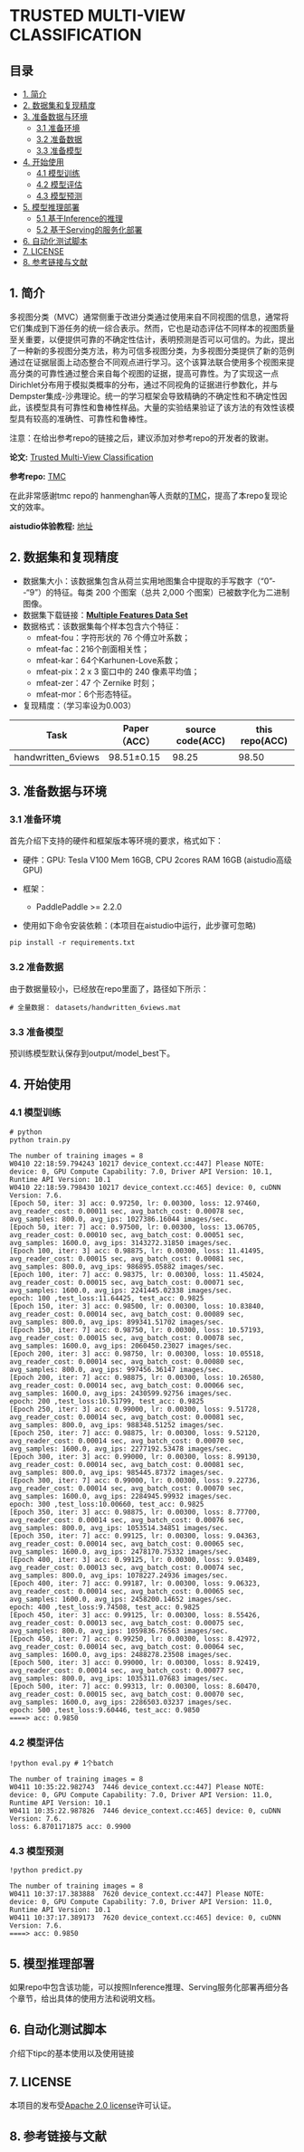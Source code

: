 # TRUSTED MULTI-VIEW CLASSIFICATION

## 目录

- [1. 简介]()
- [2. 数据集和复现精度]()
- [3. 准备数据与环境]()
    - [3.1 准备环境]()
    - [3.2 准备数据]()
    - [3.3 准备模型]()
- [4. 开始使用]()
    - [4.1 模型训练]()
    - [4.2 模型评估]()
    - [4.3 模型预测]()
- [5. 模型推理部署]()
    - [5.1 基于Inference的推理]()
    - [5.2 基于Serving的服务化部署]()
- [6. 自动化测试脚本]()
- [7. LICENSE]()
- [8. 参考链接与文献]()

## 1. 简介

多视图分类（MVC）通常侧重于改进分类通过使用来自不同视图的信息，通常将它们集成到下游任务的统一综合表示。然而，它也是动态评估不同样本的视图质量至关重要，以便提供可靠的不确定性估计，表明预测是否可以可信的。为此，提出了一种新的多视图分类方法，称为可信多视图分类，为多视图分类提供了新的范例通过在证据层面上动态整合不同观点进行学习。这个该算法联合使用多个视图来提高分类的可靠性通过整合来自每个视图的证据，提高可靠性。为了实现这一点Dirichlet分布用于模拟类概率的分布，通过不同视角的证据进行参数化，并与Dempster集成-沙弗理论。统一的学习框架会导致精确的不确定性和不确定性因此，该模型具有可靠性和鲁棒性样品。大量的实验结果验证了该方法的有效性该模型具有较高的准确性、可靠性和鲁棒性。

注意：在给出参考repo的链接之后，建议添加对参考repo的开发者的致谢。

**论文:** [Trusted Multi-View Classification](https://arxiv.org/abs/2102.02051)

**参考repo:** [TMC](https://github.com/hanmenghan/TMC)

在此非常感谢tmc repo的 hanmenghan等人贡献的[TMC](https://github.com/hanmenghan/TMC)，提高了本repo复现论文的效率。

**aistudio体验教程:** [地址](https://aistudio.baidu.com/aistudio/projectdetail/3756056)


## 2. 数据集和复现精度

- 数据集大小：该数据集包含从荷兰实用地图集合中提取的手写数字（“0”--“9”）的特征。每类 200 个图案（总共 2,000 个图案）已被数字化为二进制图像。
- 数据集下载链接：[**Multiple Features Data Set**](https://archive.ics.uci.edu/ml/datasets/Multiple+Features)
- 数据格式：该数据集每个样本包含六个特征：
  - mfeat-fou：字符形状的 76 个傅立叶系数；
  - mfeat-fac：216个剖面相关性；
  - mfeat-kar：64个Karhunen-Love系数；
  - mfeat-pix：2 x 3 窗口中的 240 像素平均值；
  - mfeat-zer：47 个 Zernike 时刻；
  - mfeat-mor：6个形态特征。
- 复现精度：（学习率设为0.003）

| Task               | Paper（ACC） | source code(ACC) | this repo(ACC) |
| ------------------ | ------------ | ---------------- | -------------- |
| handwritten_6views | 98.51±0.15  | 98.25            | 98.50          |



## 3. 准备数据与环境


### 3.1 准备环境

首先介绍下支持的硬件和框架版本等环境的要求，格式如下：

- 硬件：GPU: Tesla V100 Mem 16GB, CPU 2cores RAM 16GB (aistudio高级GPU)
- 框架：
  - PaddlePaddle >= 2.2.0

- 使用如下命令安装依赖：(本项目在aistudio中运行，此步骤可忽略)

```
pip install -r requirements.txt
```

### 3.2 准备数据

由于数据量较小，已经放在repo里面了，路径如下所示：

```
# 全量数据： datasets/handwritten_6views.mat
```


### 3.3 准备模型


预训练模型默认保存到output/model_best下。


## 4. 开始使用


### 4.1 模型训练

```
# python
python train.py 
```



```
The number of training images = 8
W0410 22:18:59.794243 10217 device_context.cc:447] Please NOTE: device: 0, GPU Compute Capability: 7.0, Driver API Version: 10.1, Runtime API Version: 10.1
W0410 22:18:59.798430 10217 device_context.cc:465] device: 0, cuDNN Version: 7.6.
[Epoch 50, iter: 3] acc: 0.97250, lr: 0.00300, loss: 12.97460, avg_reader_cost: 0.00011 sec, avg_batch_cost: 0.00078 sec, avg_samples: 800.0, avg_ips: 1027386.16044 images/sec.
[Epoch 50, iter: 7] acc: 0.97500, lr: 0.00300, loss: 13.06705, avg_reader_cost: 0.00010 sec, avg_batch_cost: 0.00051 sec, avg_samples: 1600.0, avg_ips: 3143272.31850 images/sec.
[Epoch 100, iter: 3] acc: 0.98875, lr: 0.00300, loss: 11.41495, avg_reader_cost: 0.00015 sec, avg_batch_cost: 0.00081 sec, avg_samples: 800.0, avg_ips: 986895.05882 images/sec.
[Epoch 100, iter: 7] acc: 0.98375, lr: 0.00300, loss: 11.45024, avg_reader_cost: 0.00015 sec, avg_batch_cost: 0.00071 sec, avg_samples: 1600.0, avg_ips: 2241445.02338 images/sec.
epoch: 100 ,test_loss:11.64425, test_acc: 0.9825
[Epoch 150, iter: 3] acc: 0.98500, lr: 0.00300, loss: 10.83840, avg_reader_cost: 0.00014 sec, avg_batch_cost: 0.00089 sec, avg_samples: 800.0, avg_ips: 899341.51702 images/sec.
[Epoch 150, iter: 7] acc: 0.98750, lr: 0.00300, loss: 10.57193, avg_reader_cost: 0.00015 sec, avg_batch_cost: 0.00078 sec, avg_samples: 1600.0, avg_ips: 2060450.23027 images/sec.
[Epoch 200, iter: 3] acc: 0.98750, lr: 0.00300, loss: 10.05518, avg_reader_cost: 0.00014 sec, avg_batch_cost: 0.00080 sec, avg_samples: 800.0, avg_ips: 997456.36147 images/sec.
[Epoch 200, iter: 7] acc: 0.98875, lr: 0.00300, loss: 10.26580, avg_reader_cost: 0.00014 sec, avg_batch_cost: 0.00066 sec, avg_samples: 1600.0, avg_ips: 2430599.92756 images/sec.
epoch: 200 ,test_loss:10.51799, test_acc: 0.9825
[Epoch 250, iter: 3] acc: 0.99000, lr: 0.00300, loss: 9.51728, avg_reader_cost: 0.00014 sec, avg_batch_cost: 0.00081 sec, avg_samples: 800.0, avg_ips: 988348.51252 images/sec.
[Epoch 250, iter: 7] acc: 0.98875, lr: 0.00300, loss: 9.52120, avg_reader_cost: 0.00014 sec, avg_batch_cost: 0.00070 sec, avg_samples: 1600.0, avg_ips: 2277192.53478 images/sec.
[Epoch 300, iter: 3] acc: 0.99000, lr: 0.00300, loss: 8.99130, avg_reader_cost: 0.00014 sec, avg_batch_cost: 0.00081 sec, avg_samples: 800.0, avg_ips: 985445.87372 images/sec.
[Epoch 300, iter: 7] acc: 0.99000, lr: 0.00300, loss: 9.22736, avg_reader_cost: 0.00014 sec, avg_batch_cost: 0.00070 sec, avg_samples: 1600.0, avg_ips: 2284945.99932 images/sec.
epoch: 300 ,test_loss:10.00660, test_acc: 0.9825
[Epoch 350, iter: 3] acc: 0.98875, lr: 0.00300, loss: 8.77700, avg_reader_cost: 0.00014 sec, avg_batch_cost: 0.00076 sec, avg_samples: 800.0, avg_ips: 1053514.34851 images/sec.
[Epoch 350, iter: 7] acc: 0.99125, lr: 0.00300, loss: 9.04363, avg_reader_cost: 0.00014 sec, avg_batch_cost: 0.00065 sec, avg_samples: 1600.0, avg_ips: 2478170.75332 images/sec.
[Epoch 400, iter: 3] acc: 0.99125, lr: 0.00300, loss: 9.03489, avg_reader_cost: 0.00013 sec, avg_batch_cost: 0.00074 sec, avg_samples: 800.0, avg_ips: 1078227.24936 images/sec.
[Epoch 400, iter: 7] acc: 0.99187, lr: 0.00300, loss: 9.06323, avg_reader_cost: 0.00014 sec, avg_batch_cost: 0.00065 sec, avg_samples: 1600.0, avg_ips: 2458200.14652 images/sec.
epoch: 400 ,test_loss:9.74508, test_acc: 0.9825
[Epoch 450, iter: 3] acc: 0.99125, lr: 0.00300, loss: 8.55426, avg_reader_cost: 0.00013 sec, avg_batch_cost: 0.00075 sec, avg_samples: 800.0, avg_ips: 1059836.76563 images/sec.
[Epoch 450, iter: 7] acc: 0.99250, lr: 0.00300, loss: 8.42972, avg_reader_cost: 0.00014 sec, avg_batch_cost: 0.00064 sec, avg_samples: 1600.0, avg_ips: 2488278.23508 images/sec.
[Epoch 500, iter: 3] acc: 0.99000, lr: 0.00300, loss: 8.92419, avg_reader_cost: 0.00014 sec, avg_batch_cost: 0.00077 sec, avg_samples: 800.0, avg_ips: 1035311.07683 images/sec.
[Epoch 500, iter: 7] acc: 0.99313, lr: 0.00300, loss: 8.60470, avg_reader_cost: 0.00015 sec, avg_batch_cost: 0.00070 sec, avg_samples: 1600.0, avg_ips: 2286503.03237 images/sec.
epoch: 500 ,test_loss:9.60446, test_acc: 0.9850
====> acc: 0.9850
```

### 4.2 模型评估

```
!python eval.py # 1个batch
```

```
The number of training images = 8
W0411 10:35:22.982743  7446 device_context.cc:447] Please NOTE: device: 0, GPU Compute Capability: 7.0, Driver API Version: 11.0, Runtime API Version: 10.1
W0411 10:35:22.987826  7446 device_context.cc:465] device: 0, cuDNN Version: 7.6.
loss: 6.8701171875 acc: 0.9900
```

### 4.3 模型预测

```
!python predict.py
```

```
The number of training images = 8
W0411 10:37:17.383888  7620 device_context.cc:447] Please NOTE: device: 0, GPU Compute Capability: 7.0, Driver API Version: 11.0, Runtime API Version: 10.1
W0411 10:37:17.389173  7620 device_context.cc:465] device: 0, cuDNN Version: 7.6.
====> acc: 0.9850
```


## 5. 模型推理部署

如果repo中包含该功能，可以按照Inference推理、Serving服务化部署再细分各个章节，给出具体的使用方法和说明文档。


## 6. 自动化测试脚本

介绍下tipc的基本使用以及使用链接


## 7. LICENSE

本项目的发布受[Apache 2.0 license](./LICENSE)许可认证。

## 8. 参考链接与文献
